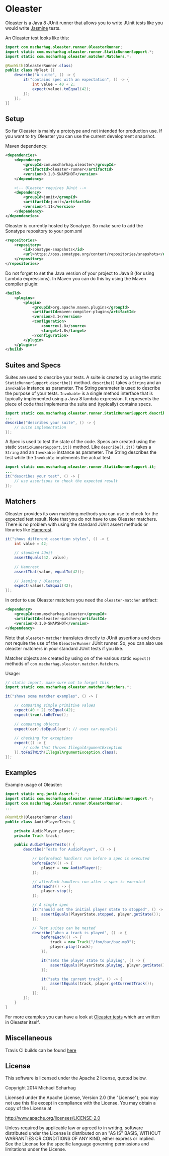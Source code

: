 Oleaster
=====

Oleaster is a Java 8 JUnit runner that allows you to write JUnit tests like you would write [Jasmine](http://jasmine.github.io/) tests.

An Oleaster test looks like this:

```java
import com.mscharhag.oleaster.runner.OleasterRunner;
import static com.mscharhag.oleaster.runner.StaticRunnerSupport.*;
import static com.mscharhag.oleaster.matcher.Matchers.*;

@RunWith(OleasterRunner.class)
public class MyTest {{
	describe("A suite", () -> {
		it("contains spec with an expectation", () -> {
			int value = 40 + 2;
			expect(value).toEqual(42);
		});
	});
}}
```

## Setup

So far Oleaster is mainly a prototype and not intended for production use.
If you want to try Oleaster you can use the current development snapshot.

Maven dependency:
```xml
<dependencies>
	<dependency>
		<groupId>com.mscharhag.oleaster</groupId>
		<artifactId>oleaster-runner</artifactId>
		<version>0.1.0-SNAPSHOT</version>
	</dependency>

	<!-- Oleaster requires JUnit -->
	<dependency>
		<groupId>junit</groupId>
		<artifactId>junit</artifactId>
		<version>4.11</version>
	</dependency>
</dependencies>
```

Oleaster is currently hosted by Sonatype. So make sure to add the Sonatype repository to your pom.xml
```xml
<repositories>
	<repository>
		<id>sonatype-snapshots</id>
		<url>https://oss.sonatype.org/content/repositories/snapshots</url>
	</repository>
</repositories>
```

Do not forget to set the Java version of your project to Java 8 (for using Lambda expressions).
In Maven you can do this by using the Maven compiler plugin:
```xml
<build>
	<plugins>
		<plugin>
			<groupId>org.apache.maven.plugins</groupId>
			<artifactId>maven-compiler-plugin</artifactId>
			<version>3.1</version>
			<configuration>
				<source>1.8</source>
				<target>1.8</target>
			</configuration>
		</plugin>
	</plugins>
</build>
```

## Suites and Specs

Suites are used to describe your tests. A suite is created by using the static `StaticRunnerSupport.describe()` method.
`describe()` takes a `String` and an `Invokable` instance as parameter. The String parameter is used to describe the purpose of your tests.
`Invokable` is a single method interface that is typically implemented using a Java 8 lambda expression. It represents
the piece of code that implements the suite and (typically) contains specs.

```java
import static com.mscharhag.oleaster.runner.StaticRunnerSupport.describe;
...
describe("describes your suite", () -> {
	// suite implementation
});
```

A Spec is used to test the state of the code. Specs are created using the static `StaticRunnerSupport.it()` method. Like `describe()`,
`it()` takes a `String` and an `Invokable` instance as parameter. The String describes the test while the `Invokable` implements the
actual test.

```java
import static com.mscharhag.oleaster.runner.StaticRunnerSupport.it;
...
it("describes your test", () -> {
	// use assertions to check the expected result
});
```

## Matchers

Oleaster provides its own matching methods you can use to check for the expected test result. Note that you do not have 
to use Oleaster matchers. There is no problem with using the standard JUnit assert methods or libraries like [Hamcrest](https://github.com/hamcrest/JavaHamcrest).
```java
it("shows different assertion styles", () -> {
	int value = 42;
	
	// standard JUnit
	assertEquals(42, value);
	 
	// Hamcrest
	assertThat(value, equalTo(42));
	 
	// Jasmine / Oleaster
	expect(value).toEqual(42); 
});
```
In order to use Oleaster matchers you need the `oleaster-matcher` artifact:
```xml
<dependency>
	<groupId>com.mscharhag.oleaster</groupId>
	<artifactId>oleaster-matcher</artifactId>
	<version>0.1.0-SNAPSHOT</version>
</dependency>
```
Note that `oleaster-matcher` translates directly to JUnit assertions and does not require the use of the `OleasterRunner` JUnit runner.
So, you can also use oleaster matchers in your standard JUnit tests if you like.

Matcher objects are created by using on of the various static `expect()` methods of `com.mscharhag.oleaster.matcher.Matchers`. 
 
Usage:
```java
// static import, make sure not to forget this
import static com.mscharhag.oleaster.matcher.Matchers.*;

it("shows some matcher examples", () -> {

	// comparing simple primitive values
	expect(40 + 2).toEqual(42); 
	expect(true).toBeTrue();
	
	// comparing objects
	expect(car).toEqual(car); // uses car.equals()
	
	// checking for exceptions
	expect(() -> {
		// code that throws IllegalArgumentException
	}).toFailWith(IllegalArgumentException.class);
});
```

## Examples

Example usage of Oleaster:

```java
import static org.junit.Assert.*;
import static com.mscharhag.oleaster.runner.StaticRunnerSupport.*;
import com.mscharhag.oleaster.runner.OleasterRunner;
...

@RunWith(OleasterRunner.class)
public class AudioPlayerTests {

	private AudioPlayer player;
	private Track track;

	public AudioPlayerTests() {
		describe("Tests for AudioPlayer", () -> {

			// beforeEach handlers run before a spec is executed
			beforeEach(() -> {
				player = new AudioPlayer();
			});

			// afterEach handlers run after a spec is executed
			afterEach(() -> {
				player.stop();
			});

			// A simple spec
			it("should set the initial player state to stopped", () -> {
				assertEquals(PlayerState.stopped, player.getState());
			});

			// Test suites can be nested
			describe("when a track is played", () -> {
				beforeEach(() -> {
					track = new Track("/foo/bar/baz.mp3");
					player.play(track);
				});

				it("sets the player state to playing", () -> {
					assertEquals(PlayerState.playing, player.getState());
				});

				it("sets the current track", () -> {
					assertEquals(track, player.getCurrentTrack());
				});
			});
		});
	}
}
```

For more examples you can have a look at [Oleaster tests](https://github.com/mscharhag/oleaster/tree/master/oleaster-runner/src/test/java/com/mscharhag/oleaster/runner) which are written in Oleaster itself.

## Miscellaneous

Travis CI builds can be found [here](https://travis-ci.org/mscharhag/oleaster)

## License

This software is licensed under the Apache 2 license, quoted below.

Copyright 2014 Michael Scharhag

Licensed under the Apache License, Version 2.0 (the "License");
you may not use this file except in compliance with the License.
You may obtain a copy of the License at

http://www.apache.org/licenses/LICENSE-2.0

Unless required by applicable law or agreed to in writing, software
distributed under the License is distributed on an "AS IS" BASIS,
WITHOUT WARRANTIES OR CONDITIONS OF ANY KIND, either express or implied.
See the License for the specific language governing permissions and
limitations under the License.
